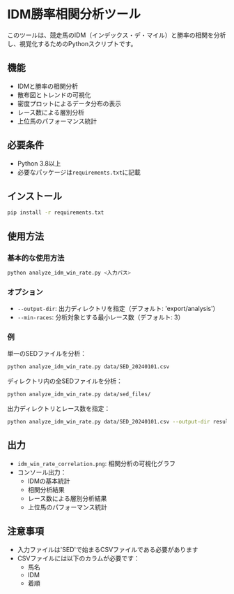# IDM勝率相関分析ツール

このツールは、競走馬のIDM（インデックス・デ・マイル）と勝率の相関を分析し、視覚化するためのPythonスクリプトです。

## 機能

- IDMと勝率の相関分析
- 散布図とトレンドの可視化
- 密度プロットによるデータ分布の表示
- レース数による層別分析
- 上位馬のパフォーマンス統計

## 必要条件

- Python 3.8以上
- 必要なパッケージは`requirements.txt`に記載

## インストール

```bash
pip install -r requirements.txt
```

## 使用方法

### 基本的な使用方法

```bash
python analyze_idm_win_rate.py <入力パス>
```

### オプション

- `--output-dir`: 出力ディレクトリを指定（デフォルト: 'export/analysis'）
- `--min-races`: 分析対象とする最小レース数（デフォルト: 3）

### 例

単一のSEDファイルを分析：
```bash
python analyze_idm_win_rate.py data/SED_20240101.csv
```

ディレクトリ内の全SEDファイルを分析：
```bash
python analyze_idm_win_rate.py data/sed_files/
```

出力ディレクトリとレース数を指定：
```bash
python analyze_idm_win_rate.py data/SED_20240101.csv --output-dir results --min-races 5
```

## 出力

- `idm_win_rate_correlation.png`: 相関分析の可視化グラフ
- コンソール出力：
  - IDMの基本統計
  - 相関分析結果
  - レース数による層別分析結果
  - 上位馬のパフォーマンス統計

## 注意事項

- 入力ファイルは'SED'で始まるCSVファイルである必要があります
- CSVファイルには以下のカラムが必要です：
  - 馬名
  - IDM
  - 着順
